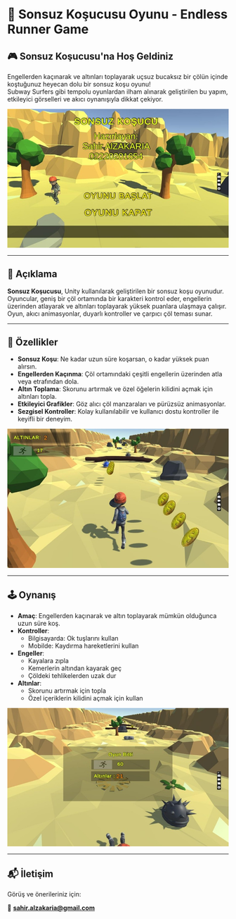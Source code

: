 # 🏃 Sonsuz Koşucusu Oyunu - Endless Runner Game

## 🎮 Sonsuz Koşucusu'na Hoş Geldiniz

Engellerden kaçınarak ve altınları toplayarak uçsuz bucaksız bir çölün içinde koştuğunuz heyecan dolu bir sonsuz koşu oyunu!  
Subway Surfers gibi tempolu oyunlardan ilham alınarak geliştirilen bu yapım, etkileyici görselleri ve akıcı oynanışıyla dikkat çekiyor.

![pic1](./TempAssets/Picture1.jpg)

---

## 📌 Açıklama

**Sonsuz Koşucusu**, Unity kullanılarak geliştirilen bir sonsuz koşu oyunudur.  
Oyuncular, geniş bir çöl ortamında bir karakteri kontrol eder, engellerin üzerinden atlayarak ve altınları toplayarak yüksek puanlara ulaşmaya çalışır.  
Oyun, akıcı animasyonlar, duyarlı kontroller ve çarpıcı çöl teması sunar.

---

## 🚀 Özellikler

- **Sonsuz Koşu**: Ne kadar uzun süre koşarsan, o kadar yüksek puan alırsın.  
- **Engellerden Kaçınma**: Çöl ortamındaki çeşitli engellerin üzerinden atla veya etrafından dola.  
- **Altın Toplama**: Skorunu artırmak ve özel öğelerin kilidini açmak için altınları topla.  
- **Etkileyici Grafikler**: Göz alıcı çöl manzaraları ve pürüzsüz animasyonlar.  
- **Sezgisel Kontroller**: Kolay kullanılabilir ve kullanıcı dostu kontroller ile keyifli bir deneyim.

![pic2](./TempAssets/Picture2.jpg)


---

## 🕹️ Oynanış

- **Amaç**: Engellerden kaçınarak ve altın toplayarak mümkün olduğunca uzun süre koş.  
- **Kontroller**:  
  - Bilgisayarda: Ok tuşlarını kullan  
  - Mobilde: Kaydırma hareketlerini kullan  
- **Engeller**:  
  - Kayalara zıpla  
  - Kemerlerin altından kayarak geç  
  - Çöldeki tehlikelerden uzak dur  
- **Altınlar**:  
  - Skorunu artırmak için topla  
  - Özel içeriklerin kilidini açmak için kullan

 
![pic3](./TempAssets/Picture3.jpg)


---

## 📬 İletişim

Görüş ve önerileriniz için:

📧 **sahir.alzakaria@gmail.com**
